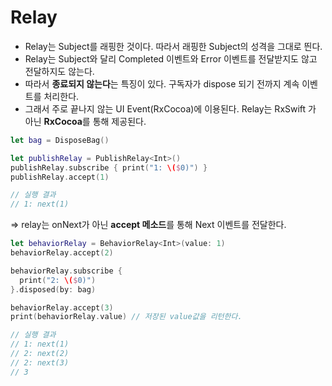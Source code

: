 # Relay

* Relay는 Subject를 래핑한 것이다. 따라서 래핑한 Subject의 성격을 그대로 띈다. 
* Relay는 Subject와 달리 Completed 이벤트와 Error 이벤트를 전달받지도 않고 전달하지도 않는다.
* 따라서 **종료되지 않는다**는 특징이 있다. 구독자가 dispose 되기 전까지 계속 이벤트를 처리한다. 
* 그래서 주로 끝나지 않는 UI Event(RxCocoa)에 이용된다. Relay는 RxSwift 가 아닌 **RxCocoa**를 통해 제공된다.

```swift
let bag = DisposeBag()

let publishRelay = PublishRelay<Int>()
publishRelay.subscribe { print("1: \($0)") }
publishRelay.accept(1)

// 실행 결과 
// 1: next(1)
```
=> relay는 onNext가 아닌 **accept 메소드**를 통해 Next 이벤트를 전달한다.

```swift
let behaviorRelay = BehaviorRelay<Int>(value: 1)
behaviorRelay.accept(2)

behaviorRelay.subscribe { 
  print("2: \($0)") 
}.disposed(by: bag)

behaviorRelay.accept(3)
print(behaviorRelay.value) // 저장된 value값을 리턴한다. 

// 실행 결과 
// 1: next(1)
// 2: next(2)
// 2: next(3)
// 3
```

